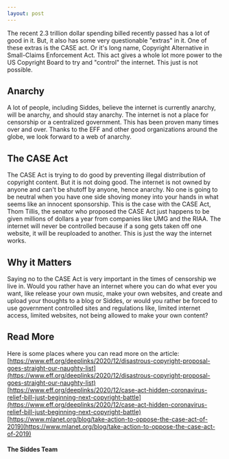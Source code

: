 ```yaml
---
layout: post
---
```


The recent 2.3 trillion dollar spending billed recently passed has a lot of good in it. But, it also has some very questionable "extras" in it. One of these extras
is the CASE act. Or it's long name, Copyright Alternative in Small-Claims Enforcement Act. This act gives a whole lot more power to the US Copyright Board to try
and "control" the internet. This just is not possible.

## Anarchy

A lot of people, including Siddes, believe the internet is currently anarchy, will be anarchy, and should stay anarchy. The internet is not a place for censorship or
a centralized government. This has been proven many times over and over. Thanks to the EFF and other good organizations around the globe, we look forward to a web
of anarchy.

## The CASE Act

The CASE Act is trying to do good by preventing illegal distrribution of copyright content. But it is not doing good. The internet is not owned by anyone and can't
be shutoff by anyone, hence anarchy. No one is going to be neutral when you have one side shoving money into your hands in what seems like an innocent sponsorship.
This is the case with the CASE Act, Thom Tillis, the senator who proposed the CASE Act just happens to be given millions of dollars a year from companies like UMG
and the RIAA. The internet will never be controlled because if a song gets taken off one website, it will be reuploaded to another. This is just the way the internet
works.

## Why it Matters

Saying no to the CASE Act is very important in the times of censorship we live in. Would you rather have an internet where you can do what ever you want, like release
your own music, make your own websites, and create and upload your thoughts to a blog or Siddes, or would you rather be forced to use government controlled sites and
regulations like, limited internet access, limited websites, not being allowed to make your own content?

## Read More
Here is some places where you can read more on the article:<br>
[https://www.eff.org/deeplinks/2020/12/disastrous-copyright-proposal-goes-straight-our-naughty-list](https://www.eff.org/deeplinks/2020/12/disastrous-copyright-proposal-goes-straight-our-naughty-list)<br>
[https://www.eff.org/deeplinks/2020/12/case-act-hidden-coronavirus-relief-bill-just-beginning-next-copyright-battle](https://www.eff.org/deeplinks/2020/12/case-act-hidden-coronavirus-relief-bill-just-beginning-next-copyright-battle)<br>
[https://www.mlanet.org/blog/take-action-to-oppose-the-case-act-of-2019](https://www.mlanet.org/blog/take-action-to-oppose-the-case-act-of-2019)

#### The Siddes Team
